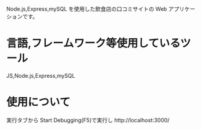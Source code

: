 Node.js,Express,mySQL を使用した飲食店の口コミサイトの Web アプリケーションです。

# 言語,フレームワーク等使用しているツール

JS,Node.js,Express,mySQL

# 使用について

実行タブから Start Debugging(F5)で実行し http://localhost:3000/
